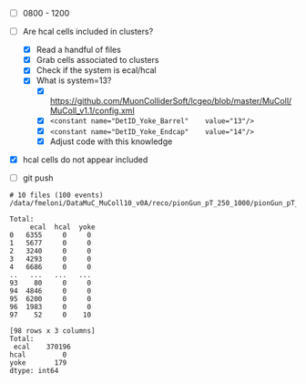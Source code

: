 - [ ] 0800 - 1200
- [ ] Are hcal cells included in clusters?
  - [x] Read a handful of files
  - [x] Grab cells associated to clusters
  - [x] Check if the system is ecal/hcal
  - [x] What is system=13?
    - [x] https://github.com/MuonColliderSoft/lcgeo/blob/master/MuColl/MuColl_v1.1/config.xml
    - [x] `<constant name="DetID_Yoke_Barrel"    value="13"/>`
    - [x] `<constant name="DetID_Yoke_Endcap"    value="14"/>`
    - [x] Adjust code with this knowledge
- [x] hcal cells do not appear included
- [ ] git push


```
# 10 files (100 events)
/data/fmeloni/DataMuC_MuColl10_v0A/reco/pionGun_pT_250_1000/pionGun_pT_250_1000_reco_42*.slcio

Total:
     ecal  hcal  yoke
0   6355     0     0
1   5677     0     0
2   3240     0     0
3   4293     0     0
4   6686     0     0
..   ...   ...   ...
93    80     0     0
94  4846     0     0
95  6200     0     0
96  1983     0     0
97    52     0    10

[98 rows x 3 columns]
Total:
 ecal    370196
hcal         0
yoke       179
dtype: int64
```
